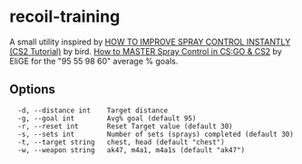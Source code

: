 # recoil-training

A small utility inspired by [HOW TO IMPROVE SPRAY CONTROL INSTANTLY (CS2 Tutorial)](https://youtu.be/Yh7-vfe7h_Y?si=WDOTn0ndADfPYUCD) by bird. [How to MASTER Spray Control in CS:GO & CS2](https://www.youtube.com/watch?v=yHqk5Vgsmok) by EliGE for the "95 55 98 60" average % goals.

## Options

```
  -d, --distance int    Target distance
  -g, --goal int        Avg% goal (default 95)
  -r, --reset int       Reset Target value (default 30)
  -s, --sets int        Number of sets (sprays) completed (default 30)
  -t, --target string   chest, head (default "chest")
  -w, --weapon string   ak47, m4a1, m4a1s (default "ak47")
```
